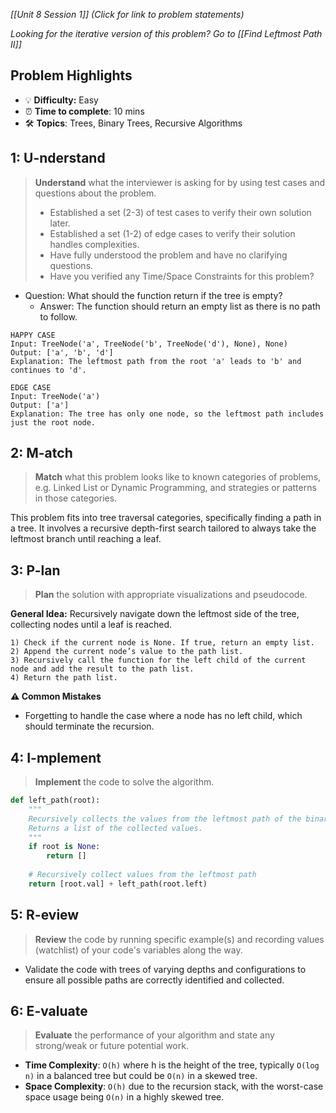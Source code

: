 *[[Unit 8 Session 1]] (Click for link to problem statements)*

*Looking for the iterative version of this problem?  Go to [[Find Leftmost Path II]]*

## Problem Highlights

* 💡 **Difficulty:** Easy
* ⏰ **Time to complete**: 10 mins
* 🛠️ **Topics**: Trees, Binary Trees, Recursive Algorithms
    
## 1: U-nderstand

> **Understand** what the interviewer is asking for by using test cases and questions about the problem.
> - Established a set (2-3) of test cases to verify their own solution later.
> - Established a set (1-2) of edge cases to verify their solution handles complexities.
> - Have fully understood the problem and have no clarifying questions.
> - Have you verified any Time/Space Constraints for this problem?

- Question: What should the function return if the tree is empty?
    - Answer: The function should return an empty list as there is no path to follow.

```
HAPPY CASE
Input: TreeNode('a', TreeNode('b', TreeNode('d'), None), None)
Output: ['a', 'b', 'd']
Explanation: The leftmost path from the root 'a' leads to 'b' and continues to 'd'.

EDGE CASE
Input: TreeNode('a')
Output: ['a']
Explanation: The tree has only one node, so the leftmost path includes just the root node.
```
 
## 2: M-atch

> **Match** what this problem looks like to known categories of problems, e.g. Linked List or Dynamic Programming, and strategies or patterns in those categories.

This problem fits into tree traversal categories, specifically finding a path in a tree. It involves a recursive depth-first search tailored to always take the leftmost branch until reaching a leaf.

## 3: P-lan

> **Plan** the solution with appropriate visualizations and pseudocode.

**General Idea:** Recursively navigate down the leftmost side of the tree, collecting nodes until a leaf is reached.

```
1) Check if the current node is None. If true, return an empty list.
2) Append the current node’s value to the path list.
3) Recursively call the function for the left child of the current node and add the result to the path list.
4) Return the path list.
```

**⚠️ Common Mistakes**

- Forgetting to handle the case where a node has no left child, which should terminate the recursion.

## 4: I-mplement

> **Implement** the code to solve the algorithm.

```python
def left_path(root):
    """
    Recursively collects the values from the leftmost path of the binary tree starting from the given node.
    Returns a list of the collected values.
    """
    if root is None:
        return []
    
    # Recursively collect values from the leftmost path
    return [root.val] + left_path(root.left)
```

## 5: R-eview

> **Review** the code by running specific example(s) and recording values (watchlist) of your code's variables along the way.

- Validate the code with trees of varying depths and configurations to ensure all possible paths are correctly identified and collected.

## 6: E-valuate

> **Evaluate** the performance of your algorithm and state any strong/weak or future potential work.

* **Time Complexity**: `O(h)` where h is the height of the tree, typically `O(log n)` in a balanced tree but could be `O(n)` in a skewed tree.
* **Space Complexity**: `O(h)` due to the recursion stack, with the worst-case space usage being `O(n)` in a highly skewed tree.
